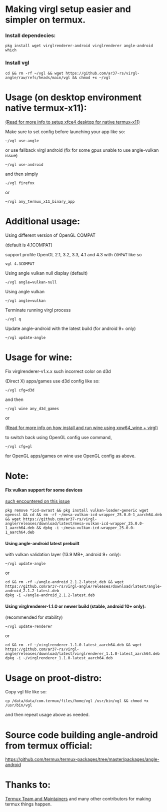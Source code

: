 # Making virgl setup easier and simpler on termux.
### Install dependecies:
```
pkg install wget virglrenderer-android virglrenderer angle-android which
```

### Install vgl
```
cd && rm -rf ~/vgl && wget https://github.com/ar37-rs/virgl-angle/raw/refs/heads/main/vgl && chmod +x ~/vgl
```

# Usage (on desktop environment native termux-x11):
[(Read for more info to setup xfce4 desktop for native termux-x11)](https://github.com/ar37-rs/xfce4-termux)

Make sure to set config before launching your app like so:
```
~/vgl use-angle
```
or use fallback virgl android (fix for some gpus unable to use angle-vulkan issue)
```
~/vgl use-android
```
and then simply
```
~/vgl firefox
```
or
```
~/vgl any_termux_x11_binary_app
```

# Additional usage:
Using different version of OpenGL COMPAT

(default is 4.1COMPAT)

support profile OpenGL 2.1, 3.2, 3.3, 4.1 and 4.3 with ```COMPAT``` like so
```
vgl 4.3COMPAT
```

Using angle vulkan null display (default)
```
~/vgl angle=vulkan-null
```

Using angle vulkan
```
~/vgl angle=vulkan
```

Terminate running virgl process
```
~/vgl q
```

Update angle-android with the latest build (for android 9+ only)
```
~/vgl update-angle
```

# Usage for wine:
Fix virglrenderer-v1.x.x such incorrect color on d3d

(Direct X) apps/games use d3d config like so:
```
~/vgl cfg=d3d
```
and then
```
~/vgl wine any_d3d_games
```
or

[(Read for more info on how install and run wine using xow64_wine + virgl)](https://github.com/ar37-rs/xow64-wine)

to switch back using OpenGL config use command,
```
~/vgl cfg=gl
```

for OpenGL apps/games on wine use OpenGL config as above.

# Note:
#### Fix vulkan support for some devices

[such encountered on this issue](https://github.com/ar37-rs/virgl-angle/issues/1)
```
pkg remove *icd-swrast && pkg install vulkan-loader-generic wget openssl && cd && rm -rf ~/mesa-vulkan-icd-wrapper_25.0.0-1_aarch64.deb && wget https://github.com/ar37-rs/virgl-angle/releases/download/latest/mesa-vulkan-icd-wrapper_25.0.0-1_aarch64.deb && dpkg -i ~/mesa-vulkan-icd-wrapper_25.0.0-1_aarch64.deb
```

#### Using angle-android latest prebuilt

with vulkan validation layer (13.9 MB+, android 9+ only):
```
~/vgl update-angle
```
or
```
cd && rm -rf ~/angle-android_2.1.2-latest.deb && wget https://github.com/ar37-rs/virgl-angle/releases/download/latest/angle-android_2.1.2-latest.deb
dpkg -i ~/angle-android_2.1.2-latest.deb
```

#### Using virglrenderer-1.1.0 or newer build (stable, android 10+ only):

(recommended for stability)
```
~/vgl update-renderer
```
or
```
cd && rm -rf ~/virglrenderer-1.1.0-latest_aarch64.deb && wget https://github.com/ar37-rs/virgl-angle/releases/download/latest/virglrenderer_1.1.0-latest_aarch64.deb
dpkg -i ~/virglrenderer_1.1.0-latest_aarch64.deb
```
# Usage on proot-distro:
Copy vgl file like so:
```
cp /data/data/com.termux/files/home/vgl /usr/bin/vgl && chmod +x /usr/bin/vgl
```

and then repeat usage above as needed.

# Source code building angle-android from termux official:
https://github.com/termux/termux-packages/tree/master/packages/angle-android

# Thanks to:
[Termux Team and Maintainers]( https://github.com/termux) and many other contributors for making termux things happen.

